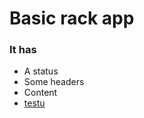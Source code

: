 # Basic rack app

### It has

* A status
* Some headers
* Content
* [testu](https://www.youtube.com/watch?v=Fz6Wbu-kNtI)

